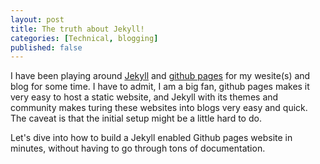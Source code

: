 ```yaml
---
layout: post
title: The truth about Jekyll!
categories: [Technical, blogging]
published: false
---
```


I have been playing around [Jekyll]() and [github pages]() for my wesite(s) and blog for some time. I have to admit, I am a big fan, github pages makes it very easy to host a static website, and Jekyll with its themes and community makes turing these websites into blogs very easy and quick. The caveat is that the initial setup might be a little hard to do.

Let's dive into how to build a Jekyll enabled Github pages website in minutes, without having to go through tons of documentation.


